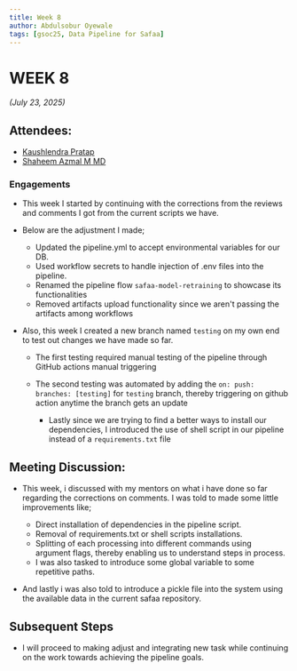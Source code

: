 ```yaml
---
title: Week 8
author: Abdulsobur Oyewale
tags: [gsoc25, Data Pipeline for Safaa]
---
```


<!--
SPDX-License-Identifier: CC-BY-SA-4.0

SPDX-FileCopyrightText: 2025 Abdulsobur Oyewale <oyewaleabdulsobur@gmail.com>
-->

# WEEK 8
*(July 23, 2025)*

## Attendees:
- [Kaushlendra Pratap](https://github.com/Kaushl2208)
- [Shaheem Azmal M MD](https://github.com/shaheemazmalmmd)

### Engagements
* This week I started by continuing with the corrections from the reviews and comments I got from the current scripts we have.
* Below are the adjustment I made;
  - Updated the pipeline.yml to accept environmental variables for our DB.
  - Used workflow secrets to handle injection of .env files into the pipeline.
  - Renamed the pipeline flow `safaa-model-retraining` to showcase its functionalities
  - Removed artifacts upload functionality since we aren't passing the artifacts among workflows

* Also, this week I created a new branch named `testing` on my own end to test out changes we have made so far.
  - The first testing required manual testing of the pipeline through GitHub actions manual triggering
  - The second testing was automated by adding the `on: push: branches: [testing]` for `testing` branch, thereby triggering on github action anytime the branch gets an update

    * Lastly since we are trying to find a better ways to install our dependencies, I introduced the use of shell script in our pipeline instead of a `requirements.txt` file


## Meeting Discussion:
* This week, i discussed with my mentors on what i have done so far regarding the corrections on comments. I was told to made some little improvements like;
  - Direct installation of dependencies in the pipeline script.
  - Removal of requirements.txt or shell scripts installations.
  - Splitting of each processing into different commands using argument flags, thereby enabling us to understand steps in process.
  - I was also tasked to introduce some global variable to some repetitive paths.

* And lastly i was also told to introduce a pickle file into the system using the available data in the current safaa repository.

## Subsequent Steps
* I will proceed to making adjust and integrating new task while continuing on the work towards achieving the pipeline goals.